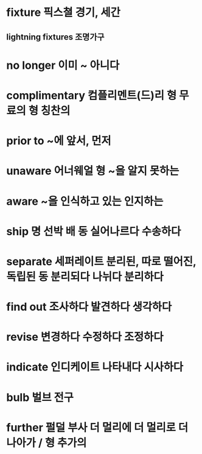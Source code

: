 # fixture 픽스쳘 경기, 세간

## lightning fixtures 조명가구

# no longer 이미 ~ 아니다 

# complimentary 컴플리멘트(드)리 형 무료의 형 칭찬의 

# prior to ~에 앞서, 먼저

# unaware 어너웨얼 형 ~을 알지 못하는 

# aware ~을 인식하고 있는 인지하는 

# ship 명 선박 배 동 실어나르다 수송하다

# separate 세퍼레이트 분리된, 따로 떨어진, 독립된 동 분리되다 나뉘다 분리하다

# find out 조사하다 발견하다 생각하다 

# revise 변경하다 수정하다 조정하다

# indicate 인디케이트 나타내다 시사하다

# bulb 벌브 전구 

# further 펄덜 부사 더 멀리에 더 멀리로 더 나아가 / 형 추가의 

